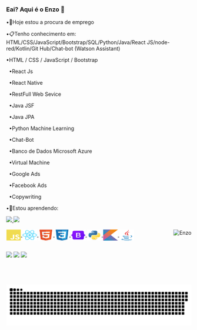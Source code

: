### Eai? Aqui é o Enzo 👋
<p>•💼Hoje estou a procura de emprego</p>
<p>•📋Tenho conhecimento em: HTML/CSS/JavaScript/Bootstrap/SQL/Python/Java/React JS/node-red/Kotlin/Git Hub/Chat-bot (Watson Assistant)</p>
<p>•HTML / CSS / JavaScript / Bootstrap</p>
<p>&nbsp&nbsp•React Js</p>
<p>&nbsp&nbsp•React Native</p>
<p>&nbsp&nbsp•RestFull Web Sevice</p>
<p>&nbsp&nbsp•Java JSF</p>
<p>&nbsp&nbsp•Java JPA</p>
<p>&nbsp&nbsp•Python Machine Learning</p>
<p>&nbsp&nbsp•Chat-Bot</p>
<p>&nbsp&nbsp•Banco de Dados Microsoft Azure</p>
<p>&nbsp&nbsp•Virtual Machine</p>
<p>&nbsp&nbsp•Google Ads</p>
<p>&nbsp&nbsp•Facebook Ads</p>
<p>&nbsp&nbsp•Copywriting</p>
<p>•🌱Estou aprendendo: </p>

<div>
  <a href="https://github.com/enzo-b-pagliacci">
  <img height = "150em" src = "https://github-readme-stats.vercel.app/api?username=enzo-b-pagliacci&show_icons=true&theme=dark&include_all_commits=true&count_private=true" />
  <img height = "150em" src = "https://github-readme-stats.vercel.app/api/top-langs/?username=enzo-b-pagliacci&layout=compact&langs_count=16&theme=dark" />
</div>
  
  
  
  <div style = "display: inline_block"> <br>
  <img align = "center" alt = "Enzo-Js" height = "30" width = "40" src = "https://raw.githubusercontent.com/devicons/devicon/master/icons/javascript/javascript-plain.svg ">
  <img align = "center" alt = "Enzo-React" height = "30" width = "40" src = "https://raw.githubusercontent.com/devicons/devicon/master/icons/react/react-original.svg ">
  <img align = "center" alt = "Enzo-HTML" height = "30" width = "40" src = "https://raw.githubusercontent.com/devicons/devicon/master/icons/html5/html5-original.svg ">
  <img align = "center" alt = "Enzo-CSS" height = "30" width = "40" src = "https://raw.githubusercontent.com/devicons/devicon/master/icons/css3/css3-original.svg ">
  <img align = "center" alt = "Enzo-BootsTrap" height = "30" width = "40" src = "https://raw.githubusercontent.com/devicons/devicon/master/icons/bootstrap/bootstrap-original.svg ">  
  <img align = "center" alt = "Enzo-Python" height = "30" width = "40" src = "https://raw.githubusercontent.com/devicons/devicon/master/icons/python/python-original.svg ">
  <img align = "center" alt = "Enzo-Kotlin" height = "30" width = "40" src = "https://raw.githubusercontent.com/devicons/devicon/master/icons/kotlin/kotlin-original.svg ">
  <img align = "center" alt = "Enzo-Java" height = "30" width = "40" src = "https://raw.githubusercontent.com/devicons/devicon/master/icons/java/java-original.svg ">
  <img align = "right" alt = "Enzo" height = "150"  src = "https://c.tenor.com/Z_Ah8rkdZ4YAAAAC/walking-code.gif">
</div>
  
  ##
  
<div>
  <a href="https://api.whatsapp.com/send?phone=5511989683451" target= "_blank"><img src="https://img.shields.io/badge/WhatsApp-25D366?style=for-the-badge&logo=whatsapp&logoColor=white" target="_blank"></a>
  <a href = "https://www.linkedin.com/in/enzo-bense-pagliacci-b9520a200" target="_blank"><img src="https://img.shields.io/badge/LinkedIn-0077B5?style=for-the-badge&logo=linkedin&logoColor=white" target="_blank"></a> 
   <a href = "mailto: enzobpagliacci@gmail.com" target="_blank"><img src="https://img.shields.io/badge/Gmail-D14836?style=for-the-badge&logo=gmail&logoColor=white" target="_blank"></a> 
</div>
  
 ![Snake animation](https://github.com/enzo-b-pagliacci/enzo-b-pagliacci/blob/output/github-contribution-grid-snake.svg)
